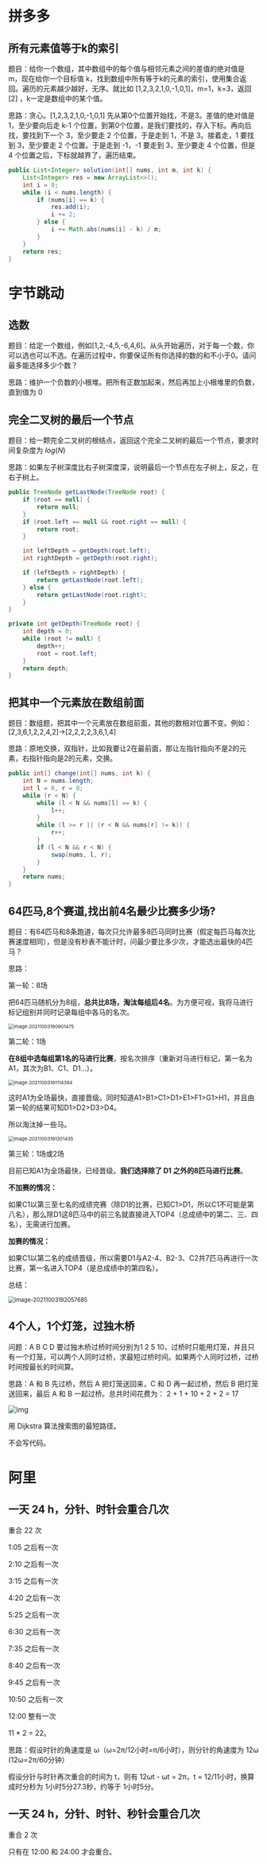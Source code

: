 # 拼多多

## 所有元素值等于k的索引

题目：给你一个数组，其中数组中的每个值与相邻元素之间的差值的绝对值是 m，现在给你一个目标值 k，找到数组中所有等于k的元素的索引，使用集合返回。遍历的元素越少越好，无序。就比如 [1,2,3,2,1,0,-1,0,1]，m=1，k=3，返回 [2] ，k一定是数组中的某个值。

思路：贪心。[1,2,3,2,1,0,-1,0,1] 先从第0个位置开始找，不是3。差值的绝对值是1，至少要向后走 k-1 个位置，到第0个位置，是我们要找的，存入下标。再向后找，要找到下一个 3，至少要走 2 个位置，于是走到 1，不是 3。接着走，1 要找到 3，至少要走 2 个位置。于是走到 -1，-1 要走到 3，至少要走 4 个位置，但是 4 个位置之后，下标就越界了，遍历结束。

```java
public List<Integer> solution(int[] nums, int m, int k) {
    List<Integer> res = new ArrayList<>();
    int i = 0;
    while (i < nums.length) {
        if (nums[i] == k) {
            res.add(i);
            i += 2;
        } else {
            i += Math.abs(nums[i] - k) / m;
        }
    }
    return res;
}
```



# 字节跳动

## 选数

题目：给定一个数组，例如[1,2,-4,5,-6,4,6]。从头开始遍历，对于每一个数，你可以选也可以不选。在遍历过程中，你要保证所有你选择的数的和不小于0。请问最多能选择多少个数？

思路：维护一个负数的小根堆。把所有正数加起来，然后再加上小根堆里的负数，直到值为 0 

## 完全二叉树的最后一个节点

题目：给一颗完全二叉树的根结点，返回这个完全二叉树的最后一个节点，要求时间复杂度为 $log(N)$

思路：如果左子树深度比右子树深度深，说明最后一个节点在左子树上，反之，在右子树上。

```java
public TreeNode getLastNode(TreeNode root) {
    if (root == null) {
        return null;
    }
    if (root.left == null && root.right == null) {
        return root;
    }

    int leftDepth = getDepth(root.left);
    int rightDepth = getDepth(root.right);

    if (leftDepth > rightDepth) {
        return getLastNode(root.left);
    } else {
        return getLastNode(root.right);
    }
}

private int getDepth(TreeNode root) {
    int depth = 0;
    while (root != null) {
        depth++;
        root = root.left;
    }
    return depth;
}
```

## 把其中一个元素放在数组前面

题目：数组题，把其中一个元素放在数组前面，其他的数相对位置不变。例如：[2,3,6,1,2,2,4,2]->[2,2,2,2,3,6,1,4]

思路：原地交换，双指针，比如我要让2在最前面，那让左指针指向不是2的元素，右指针指向是2的元素，交换。

```java
public int[] change(int[] nums, int k) {
    int N = nums.length;
    int l = 0, r = 0;
    while (r < N) {
        while (l < N && nums[l] == k) {
            l++;
        }
        while (l >= r || (r < N && nums[r] != k)) {
            r++;
        }
        if (l < N && r < N) {
            swap(nums, l, r);
        }
    }
    return nums;
}
```

## 64匹马,8个赛道,找出前4名最少比赛多少场?

题目：有64匹马和8条跑道，每次只允许最多8匹马同时比赛（假定每匹马每次比赛速度相同），但是没有秒表不能计时，问最少要比多少次，才能选出最快的4匹马？

思路：

第一轮：8场

把64匹马随机分为8组，**总共比8场，淘汰每组后4名**。为方便可视，我将马进行标记组别并同时记录每组中各马的名次。

<img src="https://gitee.com/njuxyf/PictureBed/raw/master/CS-Notes/20211003190901.png" alt="image-20211003190901475" style="zoom: 67%;" />

第二轮：1场

**在8组中选每组第1名的马进行比赛**，按名次排序（重新对马进行标记，第一名为A1，其次为B1、C1、D1…）。

<img src="https://gitee.com/njuxyf/PictureBed/raw/master/CS-Notes/20211003191114.png" alt="image-20211003191114394" style="zoom: 67%;" />

这时A1为全场最快，直接晋级。同时知道A1>B1>C1>D1>E1>F1>G1>H1，并且由第一轮的结果可知D1>D2>D3>D4。

所以淘汰掉一些马。

<img src="https://gitee.com/njuxyf/PictureBed/raw/master/CS-Notes/20211003191301.png" alt="image-20211003191301435" style="zoom:67%;" />

第三轮：1场或2场

目前已知A1为全场最快，已经晋级。**我们选择除了 D1 之外的8匹马进行比赛**。

**不加赛的情况：**

如果C1以第三至七名的成绩完赛（除D1的比赛，已知C1>D1，所以C1不可能是第八名），那么除D1这8匹马中的前三名就直接进入TOP4（总成绩中的第二、三、四名），无需进行加赛。

**加赛的情况：**

如果C1以第二名的成绩晋级，所以需要D1与A2-4、B2-3、C2共7匹马再进行一次比赛，第一名进入TOP4（是总成绩中的第四名）。

总结：

<img src="https://gitee.com/njuxyf/PictureBed/raw/master/CS-Notes/20211003192057.png" alt="image-20211003192057685" style="zoom:80%;" />

## 4个人，1个灯笼，过独木桥

问题：A B C D 要过独木桥过桥时间分别为1 2 5 10，过桥时只能用灯笼，并且只有一个灯笼，可以两个人同时过桥，求最短过桥时间。如果两个人同时过桥，过桥时间按最长的时间算。

思路：A 和 B 先过桥，然后 A 把灯笼送回来，C 和 D 再一起过桥，然后 B 把灯笼送回来，最后 A 和 B 一起过桥。总共时间花费为： 2 + 1 + 10 + 2 + 2 = 17



![img](https://p-blog.csdn.net/images/p_blog_csdn_net/drzhouweiming/81d293f5fda54f0e86c66754149fc97e.png)

用 Dijkstra 算法搜索图的最短路径。

不会写代码。



# 阿里

## 一天 24 h，分针、时针会重合几次

重合 22 次

1:05 之后有一次

2:10 之后有一次

3:15 之后有一次

4:20 之后有一次

5:25 之后有一次

6:30 之后有一次

7:35 之后有一次

8:40 之后有一次

9:45 之后有一次

10:50 之后有一次

12:00 整有一次

11 * 2 = 22。

思路：假设时针的角速度是 ω（ω=2π/12小时=π/6小时），则分针的角速度为 12ω (12ω=2π/60分钟）

假设分针与时针再次重合的时间为 t，则有 12ωt - ωt = 2π，t = 12/11小时，换算成时分秒为 1小时5分27.3秒，约等于 1小时5分。

## 一天 24 h，分针、时针、秒针会重合几次

重合 2 次

只有在 12:00 和 24:00 才会重合。
